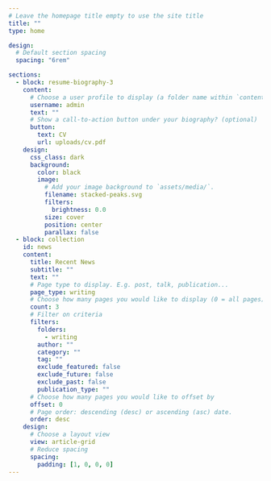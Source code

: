 ```yaml
---
# Leave the homepage title empty to use the site title
title: ""
type: home

design:
  # Default section spacing
  spacing: "6rem"

sections:
  - block: resume-biography-3
    content:
      # Choose a user profile to display (a folder name within `content/authors/`)
      username: admin
      text: ""
      # Show a call-to-action button under your biography? (optional)
      button:
        text: CV
        url: uploads/cv.pdf
    design:
      css_class: dark
      background:
        color: black
        image:
          # Add your image background to `assets/media/`.
          filename: stacked-peaks.svg
          filters:
            brightness: 0.0
          size: cover
          position: center
          parallax: false
  - block: collection
    id: news
    content:
      title: Recent News
      subtitle: ""
      text: ""
      # Page type to display. E.g. post, talk, publication...
      page_type: writing
      # Choose how many pages you would like to display (0 = all pages)
      count: 3
      # Filter on criteria
      filters:
        folders:
          - writing
        author: ""
        category: ""
        tag: ""
        exclude_featured: false
        exclude_future: false
        exclude_past: false
        publication_type: ""
      # Choose how many pages you would like to offset by
      offset: 0
      # Page order: descending (desc) or ascending (asc) date.
      order: desc
    design:
      # Choose a layout view
      view: article-grid
      # Reduce spacing
      spacing:
        padding: [1, 0, 0, 0]
---
```

